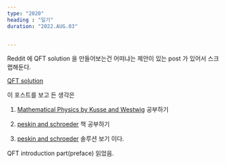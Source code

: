 ```yaml
---
type: "2020"
heading : "일기"
duration: "2022.AUG.03"


---
```

 
 
 Reddit 에 QFT solution 을 만들어보는건 어떠냐는 제안이 있는 post 가 있어서 스크랩해둔다.
 
 [QFT solution](https://www.reddit.com/r/Physics/comments/we7mcd/interest_in_publishing_qft_exercise_book/)
 
 이 포스트를 보고 든 생각은 
 
 1. [Mathematical Physics by Kusse and Westwig](/todo/images/Mathematical_Physics_Kusse_Westwig.pdf) 공부하기
 
 1. [peskin and schroeder](/todo/images/QFT_Peskin_Schroeder.pdf)  책 공부하기
 
 1. [peskin and schroeder](/todo/images/peskin_problems.pdf) 솔루션 보기 이다. 
 
 QFT introduction part(preface) 읽었음. 
 
 